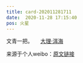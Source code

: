 ```yaml
---
title: card-202011281711
date:  2020-11-28 17:15:40
pos: 火星
---
```

文青一把。 <a  href="http://weibo.com/p/100101B2094757D069A1F5459B" data-hide=""><span class='url-icon'><img style='width: 1rem;height: 1rem' src='https://h5.sinaimg.cn/upload/2015/09/25/3/timeline_card_small_location_default.png'></span><span class="surl-text">大理·洱海</span></a> 

来源于个人weibo：[原文链接](https://m.weibo.cn/status/Jw0x47JMn?mblogid=Jw0x47JMn)